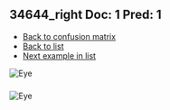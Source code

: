 ## 34644_right Doc: 1 Pred: 1
- [Back to confusion matrix](https://github.com/juliandewit/kaggle_retinopathy/blob/master/matrix.md)
- [Back to list](https://github.com/juliandewit/kaggle_retinopathy/blob/master/lists/11/list.md)
- [Next example in list](https://github.com/juliandewit/kaggle_retinopathy/blob/master/lists/11/34/34696_left.md)

![Eye](https://retinopaty.blob.core.windows.net/size1024/34644_right_1.jpeg)

### 

![Eye]()
